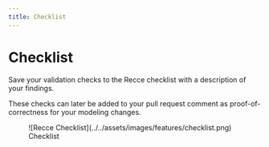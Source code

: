 ```yaml
---
title: Checklist
---
```


# Checklist

Save your validation checks to the Recce checklist with a description of your findings.

These checks can later be added to your pull request comment as proof-of-correctness for your modeling changes.

<figure markdown>
  ![Recce Checklist](../../assets/images/features/checklist.png)
  <figcaption>Checklist</figcaption>
</figure>